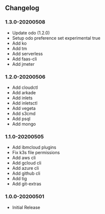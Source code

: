 ## Changelog

### 1.3.0-20200508
* Update odo (1.2.0)
* Setup odo preference set experimental true
* Add ko
* Add tm
* Add serverless
* Add faas-cli
* Add jmeter

### 1.2.0-20200506
* Add cloudctl
* Add arkade
* Add inlets
* Add inletsctl
* Add vegeta
* Add s3cmd
* Add psql
* Add mongo

### 1.1.0-20200505
* Add ibmcloud plugins
* Fix k3s file permissions
* Add aws cli
* Add gcloud cli
* Add azure cli
* Add github cli
* Add tig
* Add git-extras

### 1.0.0-20200501
* Initial Release
